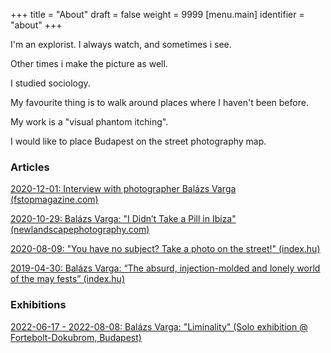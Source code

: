 +++
title = "About"
draft = false
weight = 9999
[menu.main]
  identifier = "about"
+++



I'm an explorist. I always watch, and sometimes i see.

Other times i make the picture as well.
 

I studied sociology.
 

My favourite thing is to walk around places where I haven't been before.
 

My work is a "visual phantom itching".
 

I would like to place Budapest on the street photography map.



### Articles


[2020-12-01: Interview with photographer Balázs Varga (fstopmagazine.com)](https://www.fstopmagazine.com/pastissues/104/balazs-varga.html)

[2020-10-29: Balázs Varga: "I Didn’t Take a Pill in Ibiza" (newlandscapephotography.com)](https://newlandscapephotography.com/2020/10/29/balazs-varga/)

[2020-08-09: "You have no subject? Take a photo on the street!" (index.hu)](https://index.hu/nagykep/2020/08/09/streetfoto_norma_goloncser_attila_farkas_norbert_varga_balazs_dominik_pegler/?token=cf8df2eb05ada61852d78e092e20b8ab)

[2019-04-30: Balázs Varga: “The absurd, injection-molded and lonely world of the may fests” (index.hu)](https://index.hu/nagykep/2019/04/30/majalis_varosliget_varga_balazs_fotoriport_majus_elseje/)


### Exhibitions

[2022-06-17 - 2022-08-08: Balázs Varga: "Liminality" (Solo exhibition @ Fortebolt-Dokubrom, Budapest)](https://www.facebook.com/events/1181306342690523/)
